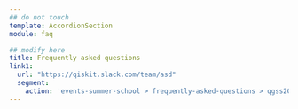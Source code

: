 ```yaml
---
## do not touch
template: AccordionSection
module: faq

## modify here
title: Frequently asked questions
link1:
  url: "https://qiskit.slack.com/team/asd"
  segment:  
    action: 'events-summer-school > frequently-asked-questions > qgss2021-enquiry-form'
---
```


<item>
  <template #title>
  What are the pre-requisites for enrolling in the Summer School?
  </template>
  <template #content>
  Minimal prerequisites are required for the Qiskit Global Summer School. If you know <md-link url="https://qiskit.slack.com/team/asd">@zczxc</md-link> how to multiply two matrices, and have some programming experience in Python, you are ready for the Summer School.

  Minimal prerequisites are required for the Qiskit Global Summer School. If you know <md-link url="https://qiskit.slack.com/team/asd">@zczxc</md-link> how to multiply two matrices, and have some programming experience in Python, you are ready for the Summer School.
  </template>
</item>

<item>
  <template #title>
  What are the pre-requisites for enrolling in the Summer School?
  </template>
  <template #content>
  Minimal prerequisites are required for the Qiskit Global Summer School. If you know <md-link url="https://qiskit.slack.com/team/asd">@zczxc</md-link> how to multiply two matrices, and have some programming experience in Python, you are ready for the Summer School.

  Minimal prerequisites are required for the Qiskit Global Summer School. If you know <md-link url="https://qiskit.slack.com/team/asd">@zczxc</md-link> how to multiply two matrices, and have some programming experience in Python, you are ready for the Summer School.
  </template>
</item>

<item>
  <template #title>
  What are the pre-requisites for enrolling in the Summer School?
  </template>
  <template #content>
  Minimal prerequisites are required for the Qiskit Global Summer School. If you know <md-link url="https://qiskit.slack.com/team/asd">@zczxc</md-link> how to multiply two matrices, and have some programming experience in Python, you are ready for the Summer School.

  Minimal prerequisites are required for the Qiskit Global Summer School. If you know <md-link url="https://qiskit.slack.com/team/asd">@zczxc</md-link> how to multiply two matrices, and have some programming experience in Python, you are ready for the Summer School.
  </template>
</item>

<!--

## Frequently asked questions


Minimal prerequisites are required for the Qiskit Global Summer School. If you know <AppLink :url="'https://qiskit.slack.com/team/asd'">@zczxc</AppLink> how to multiply two matrices, and have some programming experience in Python, you are ready for the Summer School.



What are the application requirements for the Summer School?'

There is no application or pre-registration for the Qiskit Global Summer School 2021. Registration will be on a first come, first serve basis, with scheduled global availability. Once the Summer School registration reaches capacity, unfortunately we will not be able to register any additional students. Please submit an enquiry below if you have any additional questions!


What is the time requirement for the Summer School? Is the scheduled fixed or flexible?'

The summer school is made up of a total of 20 lectures, 5 lab sessions & application exercises, in addition to the daily Live Q&A Sessions and final Commencement Celebration. Participation and completion of all labs and lectures are required in order to receive a certificate of completion from the Summer School, with the optional Q&A Sessions and Commencement activities to enhance your Summer School experience. The schedule is not fixed, aside from final lab submission deadlines, and all students can participate on the schedule that works best for them. Students should anticipate a minimum time commitment of 30 hours for the full Summer School, but we recommend planning on 41 hours of participation, with additional time for discussion and collaboration with other students.



I was a student at the Qiskit Global Summer School 2020 - should I enroll in the 2021 Summer School as well?

The 2021 Summer School will cover briefly introduce quantum computing before diving into classical and quantum machine learning, which was not covered in the 2020 Summer School, so you should enroll if you are interested!



Will the lectures and labs be recorded? Or will they only be accessible live?

Lectures and labs sessions will all be recorded and available for live participation and post viewing, as well as the daily Q&A sessions.



Do I need to download anything in order to participate?

Nope! Everything can be done in-browser.



What is the cost to enroll in the Summer School?

There is no cost to participate in the summer school!



Will I need any supplies or equipment in order to participate?

You will need an operating computer with a reliable internet connection and either a mobile device or webcam/microphone on your computer to communicate with mentors and other students. You will need to be able to view seminars and connect virtually. Other than that, you just need to bring yourself



Is there an age limit to participate in the Summer School?

The age limit for Qiskit Global Summer School 2021 is 14. If you are under the age limit, but still want to be part of the community, please check out other ways you can get connected, and other events that may be available in your area!



I''m interested in hosting my own summer school or implementing Qiskit into my coursework - Where can I learn more?'

Explore IBM Quantums Educators Program <a href="https://quantum-computing.ibm.com/programs/educators" target="_blank" style="cursor:pointer; text-decoration: none; color: #0f62fe;">online here</a>, or email <a href="mailto:quantum.education@us.ibm.com" target="_blank" style="cursor:pointer; text-decoration: none; color: #0f62fe;">quantum.education@us.ibm.com</a> to connect with the latest coursework and classroom resources for educators and students alike.



How do I connect more with the Quantum Community?

There are several different ways you can connect with the IBM Quantum Community - depending on your preference. You can <a href="https://twitter.com/qiskit" target="_blank" style="cursor:pointer; text-decoration: none; color: #0f62fe;">follow Qiskit</a> and <a href="https://twitter.com/IBMResearch" target="_blank" style="cursor:pointer; text-decoration: none; color: #0f62fe;">IBM Research</a> on Twitter for the latest updates on new events, activities, and features on what is going on with the community. There is also a <a href="https://github.com/Qiskit" target="_blank" style="cursor:pointer; text-decoration: none; color: #0f62fe;">community Github</a> that you can explore and contribute to, and you can read regular <a href="https://medium.com/qiskit" target="_blank" style="cursor:pointer; text-decoration: none; color: #0f62fe;">blog posts from our team and community members on Medium</a>. You can also <a href="https://qisk.it/sub" target="_blank" style="cursor:pointer; text-decoration: none; color: #0f62fe;">subscribe to the Qiskit YouTube</a> for the latest video content and our weekly live Seminar Series.<br/><br/>If you want to collaborate and connect with other members of the community, and participate in some of the ongoing conversations about quantum computing, you will want to <a href="https://ibm.co/joinqiskitslack" target="_blank" style="cursor:pointer; text-decoration: none; color: #0f62fe;">check out our ever-growing Slack Community</a>. From there you can connect with current and past interns, IBM researchers, Qiskit advocates, and fellow community members directly.



Are there any upcoming events in my area that I can participate in?

All of our announced <a href="https://qiskit.org/events" target="_blank" style="cursor:pointer; text-decoration: none; color: #0f62fe;">upcoming events are listed on qiskit.org</a>, which is continually updated as we roll out more events throughout the year. You can also <a href="https://twitter.com/qiskit" target="_blank" style="cursor:pointer; text-decoration: none; color: #0f62fe;">follow Qiskit on Twitter</a> for the latest announcements on new and upcoming events!



Still have more questions?

For any questions about the summer school, please submit your questions using the form below. For all other enquiries, feel free to email us directly at <a href="mailto:qiskit.events@us.ibm.com" target="_blank" style="cursor:pointer; text-decoration: none; color: #0f62fe;">qiskit.events@us.ibm.com</a>.
-->
